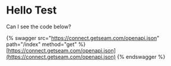 # Hello Test

Can I see the code below?

{% swagger src="https://connect.getseam.com/openapi.json" path="/index" method="get" %}
[https://connect.getseam.com/openapi.json](https://connect.getseam.com/openapi.json)
{% endswagger %}
